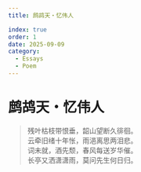 ```yaml
---
title: 鹧鸪天・忆伟人

index: true
order: 1
date: 2025-09-09
category:
  - Essays
  - Poem
---
```


# 鹧鸪天・忆伟人

> 残叶枯枝带恨垂，韶山望断久徘徊。  
> 云牵旧绪十年怅，雨浥离思两泪悲。  
> 词未就，酒先颓，春风每送岁华催。  
> 长亭又洒潇潇雨，莫问先生何日归。
